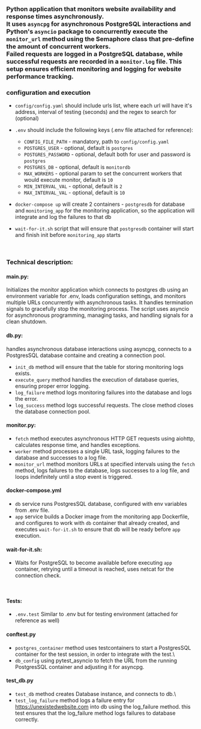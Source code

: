 
### Python application that monitors website availability and response times asynchronously.<br> It uses `asyncpg` for asynchronous PostgreSQL interactions and Python's `asyncio` package to concurrently execute the `monitor_url` method using the Semaphore class that pre-define the amount of concurrent workers. <br> Failed requests are logged in a PostgreSQL database, while successful requests are recorded in a `monitor.log` file. This setup ensures efficient monitoring and logging for website performance tracking.

### configuration and execution
* `config/config.yaml` should include urls list, where each url will have it's  address, interval of testing (seconds) and the regex to search for (optional)
* `.env` should include the following keys (.env file attached for reference):
  * `CONFIG_FILE_PATH` - mandatory, path to `config/config.yaml`
  * `POSTGRES_USER` - optional, default is `postgres`
  * `POSTGRES_PASSWORD` - optional, default both for user and password is `postgres`
  * `POSTGRES_DB` - optional, default is `monitordb`
  * `MAX_WORKERS` - optional param to set the concurrent workers that would execute monitor, default is `10`
  * `MIN_INTERVAL_VAL` - optional, default is `2`
  * `MAX_INTERVAL_VAL` - optional, default is `10`

* `docker-compose up` will create 2 containers - `postgresdb` for database and `monitoring_app` for the monitoring application, so the application will integrate and log the failures to that db
* `wait-for-it.sh` script that will ensure that `postgresdb` container will start and finish init before `monitoring_app` starts

<br>

### Technical description:
#### main.py:
Initializes the monitor application which connects to postgres db using an environment variable for .env, loads configuration settings, and monitors multiple URLs concurrently with asynchronous tasks.
It handles termination signals to gracefully stop the monitoring process. The script uses asyncio for asynchronous programming, managing tasks, and handling signals for a clean shutdown.

#### db.py:
handles asynchronous database interactions using asyncpg, connects to a PostgresSQL database containe and creating a connection pool.  
* `init_db` method will ensure that the table for storing monitoring logs exists.
* `execute_query` method handles the execution of database queries, ensuring proper error logging.
* `log_failure` method logs monitoring failures into the database and logs the error.
* `log_success` method logs successful requests. The close method closes the database connection pool.

#### monitor.py:
* `fetch` method executes asynchronous HTTP GET requests using aiohttp, calculates response time, and handles exceptions.
* `worker` method processes a single URL task, logging failures to the database and successes to a log file.
* `monitor_url` method monitors URLs at specified intervals using the `fetch` method, logs failures to the database, logs successes to a log file, and loops indefinitely until a stop event is triggered.


#### docker-compose.yml
* `db` service runs PostgresSQL database, configured with env variables from .env file.
* `app` service builds a Docker image from the monitoring app Dockerfile, and configures to work with `db` container that already created, and executes `wait-for-it.sh` to ensure that db will be ready before `app` execution.

#### wait-for-it.sh:
* Waits for PostgreSQL to become available before executing `app` container, retrying until a timeout is reached, uses netcat for the connection check.
<br>

#### Tests:
* `.env.test` Similar to .env but for testing environment (attached for reference as well)


#### conftest.py
* `postgres_container` method uses testcontainers to start a PostgresSQL container for the test session, in order to integrate with the test.\
* `db_config` using pytest_asyncio to fetch the URL from the running PostgresSQL container and adjusting it for asyncpg.

#### test_db.py
* `test_db` method creates Database instance, and connects to db.\
* `test_log_failure` method logs a failure entry for https://unexistedwebsite.com into db using the log_failure method. this test ensures that the log_failure method logs failures to database correctly.

















